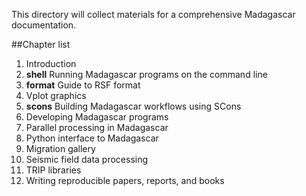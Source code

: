 This directory will collect materials for a comprehensive Madagascar documentation.

##Chapter list

1. Introduction
2. **shell** Running Madagascar programs on the command line
3. **format** Guide to RSF format
4. Vplot graphics
5. **scons** Building Madagascar workflows using SCons
6. Developing Madagascar programs
7. Parallel processing in Madagascar
8. Python interface to Madagascar
9. Migration gallery
10. Seismic field data processing
11. TRIP libraries
12. Writing reproducible papers, reports, and books